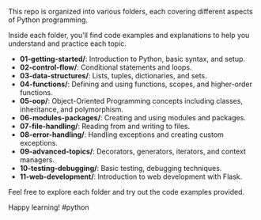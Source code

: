 This repo is organized into various folders, each covering different aspects of Python programming. 

Inside each folder, you'll find code examples and explanations to help you understand and practice each topic.

- **01-getting-started/**: Introduction to Python, basic syntax, and setup.
- **02-control-flow/**: Conditional statements and loops.
- **03-data-structures/**: Lists, tuples, dictionaries, and sets.
- **04-functions/**: Defining and using functions, scopes, and higher-order functions.
- **05-oop/**: Object-Oriented Programming concepts including classes, inheritance, and polymorphism.
- **06-modules-packages/**: Creating and using modules and packages.
- **07-file-handling/**: Reading from and writing to files.
- **08-error-handling/**: Handling exceptions and creating custom exceptions.
- **09-advanced-topics/**: Decorators, generators, iterators, and context managers.
- **10-testing-debugging/**: Basic testing, debugging techniques.
- **11-web-development/**: Introduction to web development with Flask.
<!-- - **12-data-analysis-visualization/**: Data analysis with Pandas and visualization with Matplotlib. -->

Feel free to explore each folder and try out the code examples provided.

Happy learning! #python
